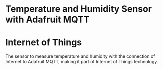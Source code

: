 # Temperature and Humidity Sensor with Adafruit MQTT
# Internet of Things
The sensor to measure temperature and humidity with the connection of Internet
to Adafruit MQTT, making it part of Internet of Things technology.

